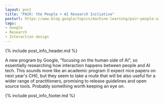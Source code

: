 ```yaml
---
layout: post
title: "PAIR: the People + AI Research Initiative"
posturl: https://www.blog.google/topics/machine-learning/pair-people-ai-research-initiative/
tags:
- Google
- Research
- Interaction design
---
```


{% include post_info_header.md %}

A new program by Google, "focusing on the human side of AI", so essentially researching how interaction happens between people and AI tech. This sounds more like an academic program (I expect nice papers on next year's CHI), but they seem to take a route that will be also useful for a wider range of practitioners, promising to release guidelines and open source tools. Probably something worth keeping an eye on.

{% include post_info_footer.md %}
